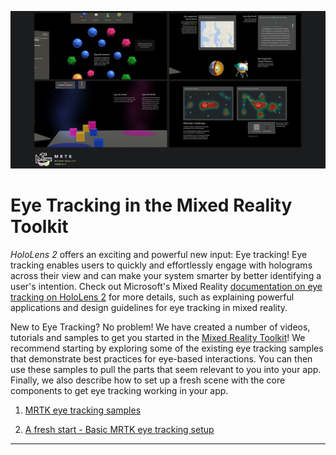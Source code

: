 ![Eye Tracking in MRTK](../../Documentation/Images/EyeTracking/mrtk_et_compilation.png)
# Eye Tracking in the Mixed Reality Toolkit

_HoloLens 2_ offers an exciting and powerful new input: Eye tracking!
Eye tracking enables users to quickly and effortlessly engage with holograms across their view and can make your system smarter by better identifying a user's intention. Check out Microsoft's Mixed Reality [documentation on eye tracking on HoloLens 2](https://docs.microsoft.com/en-us/windows/mixed-reality/eye-tracking) for more details, such as explaining powerful applications and design guidelines for eye tracking in mixed reality. 

New to Eye Tracking? No problem! We have created a number of videos, tutorials and samples to get you started in the [Mixed Reality Toolkit](https://github.com/Microsoft/MixedRealityToolkit-Unity)! 
We recommend starting by exploring some of the existing eye tracking samples that demonstrate best practices for eye-based interactions. 
You can then use these samples to pull the parts that seem relevant to you into your app. 
Finally, we also describe how to set up a fresh scene with the core components to get eye tracking working in your app. 

1. [MRTK eye tracking samples](EyeTracking_ExamplesOverview.md)

2. [A fresh start - Basic MRTK eye tracking setup](EyeTracking_BasicSetup.md)

---
